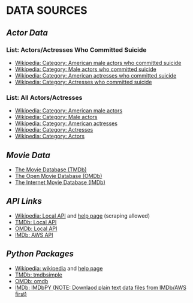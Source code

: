 # DATA SOURCES

## ***Actor Data***

### List: Actors/Actresses Who Committed Suicide
* [Wikipedia: Category: American male actors who committed suicide](https://en.wikipedia.org/wiki/Category:American_male_actors_who_committed_suicide)
* [Wikipedia: Category: Male actors who committed suicide](https://en.wikipedia.org/wiki/Category:Male_actors_who_committed_suicide)
* [Wikipedia: Category: American actresses who committed suicide](https://en.wikipedia.org/wiki/Category:American_actresses_who_committed_suicide)
* [Wikipedia: Category: Actresses who committed suicide](https://en.wikipedia.org/wiki/Category:Actresses_who_committed_suicide)

### List: All Actors/Actresses
* [Wikipedia: Category: American male actors](https://en.wikipedia.org/wiki/Category:American_male_actors)
* [Wikipedia: Category: Male actors](https://en.wikipedia.org/wiki/Category:Male_actors)
* [Wikipedia: Category: American actresses](https://en.wikipedia.org/wiki/Category:American_actresses)
* [Wikipedia: Category: Actresses](https://en.wikipedia.org/wiki/Category:Actresses)
* [Wikipedia: Category: Actors](https://en.wikipedia.org/wiki/Category:Actors)


## ***Movie Data***
* [The Movie Database (TMDb)](https://www.themoviedb.org/)
* [The Open Movie Database (OMDb)](http://www.omdbapi.com/)
* [The Internet Movie Database (IMDb)](http://www.imdb.com/)


## ***API Links***
* [Wikipedia: Local API](https://en.wikipedia.org/w/api.php) and [help page](https://www.mediawiki.org/wiki/API:Main_page) (scraping allowed)
* [TMDb: Local API](https://www.themoviedb.org/documentation/api)
* [OMDb: Local API](http://www.omdbapi.com/)
* [IMDb: AWS API](http://www.imdb.com/interfaces/)


## ***Python Packages***
* [Wikipedia: wikipedia](https://pypi.python.org/pypi/wikipedia) and [help page](https://wikipedia.readthedocs.io/en/latest/code.html)
* [TMDb: tmdbsimple](https://pypi.python.org/pypi/tmdbsimple)
* [OMDb: omdb](https://pypi.python.org/pypi/omdb)
* [IMDb: IMDbPY (NOTE: Downlaod plain text data files from IMDb/AWS first)](http://imdbpy.sourceforge.net/)